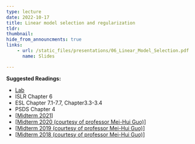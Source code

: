 ```yaml
---
type: lecture
date: 2022-10-17
title: Linear model selection and regularization
tldr: 
thumbnail: 
hide_from_announcments: true
links: 
    - url: /static_files/presentations/06_Linear_Model_Selection.pdf
      name: Slides

---
```

**Suggested Readings:**
- [Lab](https://github.com/phonchi/nsysu-math524/blob/master/static_files/presentations/Chapter_6_Lab.ipynb)
- ISLR Chapter 6
- ESL Chapter 7.1-7.7, Chapter3.3-3.4
- PSDS Chapter 4
- [[Midterm 2021]](/nsysu-math524/static_files/presentations/Mid_term_2021.zip)
- [[Midterm 2020 (courtesy of professor Mei-Hui Guo)]](/nsysu-math524/static_files/presentations/Mid_term_2020.zip)
- [[Midterm 2019 (courtesy of professor Mei-Hui Guo)]](/nsysu-math524/static_files/presentations/Mid_term_2019.zip)
- [[Midterm 2018 (courtesy of professor Mei-Hui Guo)]](/nsysu-math524/static_files/presentations/Mid_term_2018.zip)



